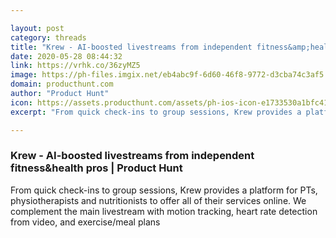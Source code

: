 ```yaml
---

layout: post
category: threads
title: "Krew - AI-boosted livestreams from independent fitness&amp;health pros"
date: 2020-05-28 08:44:32
link: https://vrhk.co/36zyMZ5
image: https://ph-files.imgix.net/eb4abc9f-6d60-46f8-9772-d3cba74c3af5.jpeg?auto=format&fit=crop&h=512&w=1024
domain: producthunt.com
author: "Product Hunt"
icon: https://assets.producthunt.com/assets/ph-ios-icon-e1733530a1bfc41080db8161823f1ef262cdbbc933800c0a2a706f70eb9c277a.png
excerpt: "From quick check-ins to group sessions, Krew provides a platform for PTs, physiotherapists and nutritionists to offer all of their services online. We complement the main livestream with motion tracking, heart rate detection from video, and exercise/meal plans"

---
```


### Krew - AI-boosted livestreams from independent fitness&amp;health pros | Product Hunt

From quick check-ins to group sessions, Krew provides a platform for PTs, physiotherapists and nutritionists to offer all of their services online. We complement the main livestream with motion tracking, heart rate detection from video, and exercise/meal plans
